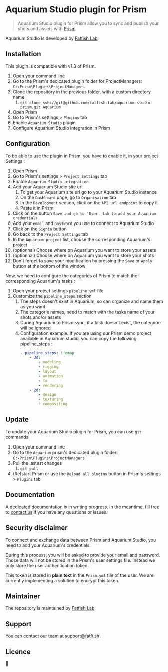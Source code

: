 # Aquarium Studio plugin for Prism

> Aquarium Studio plugin for Prism allow you to sync and publish your shots and assets with [Prism](https://prism-pipeline.com/)

Aquarium Studio is developed by [Fatfish Lab](https://fatfi.sh).

## Installation
This plugin is compatible with v1.3 of Prism.

1. Open your command line
1. Go to the Prism's dedicated plugin folder for ProjectManagers: `C:\Prism\Plugins\ProjectManagers`
1. Clone the repository in the previous folder, with a custom directory name
    1. `git clone ssh://git@github.com/fatfish-lab/aquarium-studio-prism.git Aquarium`
1. Open Prism
1. Go to Prism's settings > `Plugins` tab
1. Enable `Aquarium Studio` plugin
1. Configure Aquarium Studio integration in Prism

## Configuration
To be able to use the plugin in Prism, you have to enable it, in your project Settings :

1. Open Prism
1. Go to Prism's settings > `Project Settings` tab
1. Enable `Aquarium Studio integration`
1. Add your Aquarium Studio site url
    1. To get your Aquarium site url go to your Aquarium Studio instance
    1. On the `Dashboard` page, go to `Organisation` tab
    1. In the `Development` section, click on the `API url endpoint` to copy it
    1. Paste it in Prism
1. Click on the button `Save and go to 'User' tab to add your Aquarium credentials`
1. Add your `email` and `password` you use to connect to Aquarium Studio
1. Click on the `Signin` button
1. Go back to the `Project Settings` tab
1. In the `Aquarium project` list, choose the corresponding Aquarium's project
1. (optionnal) Choose where on Aquarium you want to store your assets
1. (optionnal) Choose where on Aquarium you want to store your shots
1. Don't forget to save your modification by pressing the `Save` or `Apply` button at the bottom of the window

Now, we need to configure the categories of Prism to match the corresponding Aquarium's tasks :
1. Open your project settings `pipeline.yml` file
1. Customize the `pipeline_steps` section
    1. The steps doesn't exist in Aquarium, so can organize and name them as you want
    1. The categorie names, need to match with the tasks name of your shots and/or assets
    1. During Aquarium to Prism sync, if a task doesn't exist, the categorie will be ignored
    1. Configuration example. If you are using our Prism demo project available in Aquarium studio, you can copy the following pipeline_steps : 
        ```yml
        - pipeline_steps: !!omap
            - 3d:
                - modeling
                - rigging
                - layout
                - animation
                - fx
                - rendering
            - 2d:
                - design
                - texturing
                - compositing
        ```

## Update
To update your Aquarium Studio plugin for Prism, you can use `git` commands

1. Open your command line
1. Go to the `Aquarium` prism's dedicated plugin folder: `C:\Prism\Plugins\ProjectManagers`
1. Pull the lastest changes
    1. `git pull`
1. (Re)start Prism or use the `Reload all plugins` button in Prism's settings > `Plugins` tab

## Documentation

A dedicated documentation is in writing progress. In the meantime, fill free to [contact us](https://fatfi.sh/contact-us/) if you have any questions or issues.

## Security disclaimer
To connect and exchange data between Prism and Aquarium Studio, you need to add your Aquarium's credentials.

During this process, you will be asked to provide your email and password. Those data will not be stored in the Prism's user settings file. Instead we only store the user authentication token.

This token is stored in **plain text** in the `Prism.yml` file of the user. We are currently implementing a solution to encrypt this token.

## Maintainer

The repository is maintained by [Fatfish Lab](https://fatfi.sh). 

## Support

You can contact our team at [support@fatfi.sh](mailto:support@fatfi.sh).

## Licence

🚧
